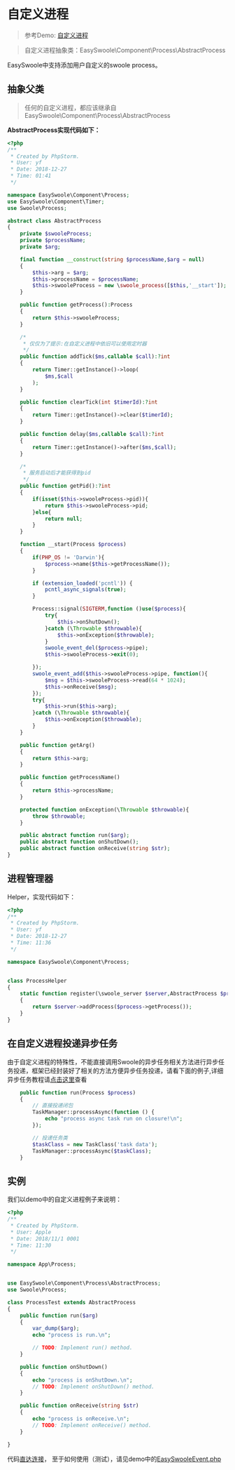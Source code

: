 # 自定义进程

> 参考Demo: [自定义进程](https://github.com/easy-swoole/demo/tree/3.x-process)

> 自定义进程抽象类：EasySwoole\Component\Process\AbstractProcess

EasySwoole中支持添加用户自定义的swoole process。  

## 抽象父类
> 任何的自定义进程，都应该继承自EasySwoole\Component\Process\AbstractProcess

**AbstractProcess实现代码如下：**
```php
<?php
/**
 * Created by PhpStorm.
 * User: yf
 * Date: 2018-12-27
 * Time: 01:41
 */

namespace EasySwoole\Component\Process;
use EasySwoole\Component\Timer;
use Swoole\Process;

abstract class AbstractProcess
{
    private $swooleProcess;
    private $processName;
    private $arg;

    final function __construct(string $processName,$arg = null)
    {
        $this->arg = $arg;
        $this->processName = $processName;
        $this->swooleProcess = new \swoole_process([$this,'__start']);
    }

    public function getProcess():Process
    {
        return $this->swooleProcess;
    }

    /*
     * 仅仅为了提示:在自定义进程中依旧可以使用定时器
     */
    public function addTick($ms,callable $call):?int
    {
        return Timer::getInstance()->loop(
            $ms,$call
        );
    }

    public function clearTick(int $timerId):?int
    {
        return Timer::getInstance()->clear($timerId);
    }

    public function delay($ms,callable $call):?int
    {
        return Timer::getInstance()->after($ms,$call);
    }

    /*
     * 服务启动后才能获得到pid
     */
    public function getPid():?int
    {
        if(isset($this->swooleProcess->pid)){
            return $this->swooleProcess->pid;
        }else{
            return null;
        }
    }

    function __start(Process $process)
    {
        if(PHP_OS != 'Darwin'){
            $process->name($this->getProcessName());
        }

        if (extension_loaded('pcntl')) {
            pcntl_async_signals(true);
        }

        Process::signal(SIGTERM,function ()use($process){
            try{
                $this->onShutDown();
            }catch (\Throwable $throwable){
                $this->onException($throwable);
            }
            swoole_event_del($process->pipe);
            $this->swooleProcess->exit(0);

        });
        swoole_event_add($this->swooleProcess->pipe, function(){
            $msg = $this->swooleProcess->read(64 * 1024);
            $this->onReceive($msg);
        });
        try{
            $this->run($this->arg);
        }catch (\Throwable $throwable){
            $this->onException($throwable);
        }
    }

    public function getArg()
    {
        return $this->arg;
    }

    public function getProcessName()
    {
        return $this->processName;
    }

    protected function onException(\Throwable $throwable){
        throw $throwable;
    }

    public abstract function run($arg);
    public abstract function onShutDown();
    public abstract function onReceive(string $str);
}
```

## 进程管理器
Helper，实现代码如下：
```php
<?php
/**
 * Created by PhpStorm.
 * User: yf
 * Date: 2018-12-27
 * Time: 11:36
 */

namespace EasySwoole\Component\Process;


class ProcessHelper
{
    static function register(\swoole_server $server,AbstractProcess $process):bool
    {
        return $server->addProcess($process->getProcess());
    }
}
```

## 在自定义进程投递异步任务

由于自定义进程的特殊性，不能直接调用Swoole的异步任务相关方法进行异步任务投递，框架已经封装好了相关的方法方便异步任务投递，请看下面的例子,详细异步任务教程请[点击这里](async_task.md)查看

```php
    public function run(Process $process)
    {
        // 直接投递闭包
        TaskManager::processAsync(function () {
            echo "process async task run on closure!\n";
        });

        // 投递任务类
        $taskClass = new TaskClass('task data');
        TaskManager::processAsync($taskClass);
    }
```

## 实例
我们以demo中的自定义进程例子来说明：
```php
<?php
/**
 * Created by PhpStorm.
 * User: Apple
 * Date: 2018/11/1 0001
 * Time: 11:30
 */

namespace App\Process;


use EasySwoole\Component\Process\AbstractProcess;
use Swoole\Process;

class ProcessTest extends AbstractProcess
{
    public function run($arg)
    {
        var_dump($arg);
        echo "process is run.\n";

        // TODO: Implement run() method.
    }

    public function onShutDown()
    {
        echo "process is onShutDown.\n";
        // TODO: Implement onShutDown() method.
    }

    public function onReceive(string $str)
    {
        echo "process is onReceive.\n";
        // TODO: Implement onReceive() method.
    }

}
```
代码[直达连接](https://github.com/easy-swoole/demo/blob/3.x-process/App/Process/ProcessOne.php)，
至于如何使用（测试），请见demo中的[EasySwooleEvent.php](https://github.com/easy-swoole/demo/blob/3.x-process/EasySwooleEvent.php)
